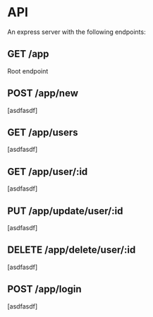 # API

An express server with the following endpoints:

## GET /app

Root endpoint

## POST /app/new

[asdfasdf]

## GET /app/users

[asdfasdf]

## GET /app/user/:id

[asdfasdf]

## PUT /app/update/user/:id

[asdfasdf]

## DELETE /app/delete/user/:id

[asdfasdf] 

## POST /app/login

[asdfasdf]